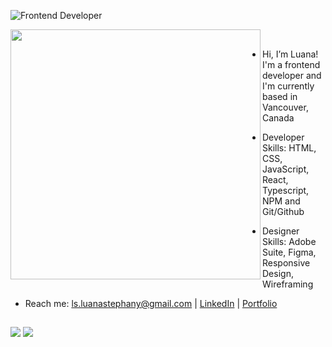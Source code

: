 ![Frontend Developer](https://user-images.githubusercontent.com/70078964/158038590-6b6334fd-81df-4b4a-aad2-7740f7db74dd.png)

<!---
luanastephany/luanastephany is a ✨ special ✨ repository because its `README.md` (this file) appears on your GitHub profile.
You can click the Preview link to take a look at your changes.
--->

<img width="400px" align="left" src="https://github-readme-stats.vercel.app/api/top-langs/?username=luanastephany&hide=html&layout=compact&theme=buefy" /><br/>  


- Hi, I’m Luana! I'm a frontend developer and I'm currently based in Vancouver, Canada

- Developer Skills: HTML, CSS, JavaScript, React, Typescript, NPM and Git/Github
- Designer Skills: Adobe Suite, Figma, Responsive Design, Wireframing
- Reach me: ls.luanastephany@gmail.com | [LinkedIn](https://www.linkedin.com/in/luana-stephany/) | [Portfolio](https://luanastephany.netlify.app/)


##

 <a href = "mailto:ls.luanastephany@gmail.com"><img src="https://img.shields.io/badge/-Gmail-%23333?style=for-the-badge&logo=gmail&logoColor=white" target="_blank"></a>
  <a href="https://www.linkedin.com/in/luana-stephany/" target="_blank"><img src="https://img.shields.io/badge/-LinkedIn-%230077B5?style=for-the-badge&logo=linkedin&logoColor=white" target="_blank"></a> 
